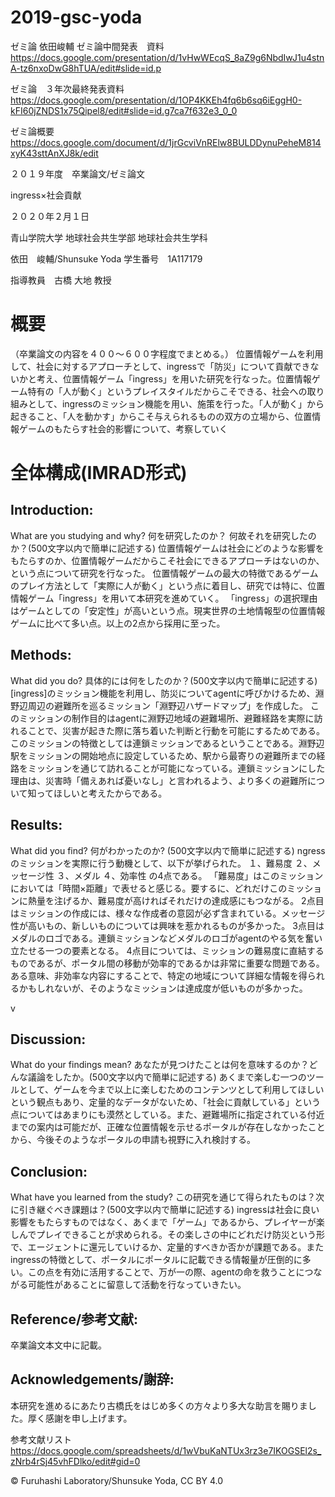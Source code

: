 # 2019-gsc-yoda
ゼミ論 依田峻輔
ゼミ論中間発表　資料
https://docs.google.com/presentation/d/1vHwWEcqS_8aZ9g6NbdIwJ1u4stnA-tz6nxoDwG8hTUA/edit#slide=id.p

ゼミ論　３年次最終発表資料
https://docs.google.com/presentation/d/1OP4KKEh4fq6b6sq6iEggH0-kFI60jZNDS1x75Qipel8/edit#slide=id.g7ca7f632e3_0_0


ゼミ論概要
https://docs.google.com/document/d/1jrGcviVnRElw8BULDDynuPeheM814xyK43sttAnXJ8k/edit

２０１９年度　卒業論文/ゼミ論文





ingress×社会貢献









２０２０年２月１日


青山学院大学 地球社会共生学部 地球社会共生学科

依田　峻輔/Shunsuke Yoda
学生番号　1A117179


指導教員　古橋 大地 教授




# 概要
（卒業論文の内容を４００〜６００字程度でまとめる。）
位置情報ゲームを利用して、社会に対するアプローチとして、ingressで「防災」について貢献できないかと考え、位置情報ゲーム「ingress」を用いた研究を行なった。位置情報ゲーム特有の「人が動く」というプレイスタイルだからこそできる、社会への取り組みとして、ingressのミッション機能を用い、施策を行った。「人が動く」から起きること、「人を動かす」からこそ与えられるものの双方の立場から、位置情報ゲームのもたらす社会的影響について、考察していく

# 全体構成(IMRAD形式)

## Introduction:
What are you studying and why? 何を研究したのか？ 何故それを研究したのか？(500文字以内で簡単に記述する)
位置情報ゲームは社会にどのような影響をもたらすのか、位置情報ゲームだからこそ社会にできるアプローチはないのか、という点について研究を行なった。
位置情報ゲームの最大の特徴であるゲームのプレイ方法として「実際に人が動く」という点に着目し、研究では特に、位置情報ゲーム「ingress」を用いて本研究を進めていく。
「ingress」の選択理由はゲームとしての「安定性」が高いという点。現実世界の土地情報型の位置情報ゲームに比べて多い点。以上の2点から採用に至った。
## Methods:
What did you do? 具体的には何をしたのか？(500文字以内で簡単に記述する)
[ingress]のミッション機能を利用し、防災についてagentに呼びかけるため、淵野辺周辺の避難所を巡るミッション「淵野辺ハザードマップ」を作成した。
このミッションの制作目的はagentに淵野辺地域の避難場所、避難経路を実際に訪れることで、災害が起きた際に落ち着いた判断と行動を可能にするためである。このミッションの特徴としては連鎖ミッションであるということである。淵野辺駅をミッションの開始地点に設定しているため、駅から最寄りの避難所までの経路をミッションを通じて訪れることが可能になっている。連鎖ミッションにした理由は、災害時「備えあれば憂いなし」と言われるよう、より多くの避難所について知ってほしいと考えたからである。


## Results:
What did you find? 何がわかったのか? (500文字以内で簡単に記述する)
ngressのミッションを実際に行う動機として、以下が挙げられた。
１、難易度
２、メッセージ性
３、メダル
４、効率性
の4点である。
「難易度」はこのミッションにおいては「時間×距離」で表せると感じる。要するに、どれだけこのミッションに熱量を注げるか、難易度が高ければそれだけの達成感にもつながる。
2点目はミッションの作成には、様々な作成者の意図が必ず含まれている。メッセージ性が高いもの、新しいものについては興味を惹かれるものが多かった。
3点目はメダルのロゴである。連鎖ミッションなどメダルのロゴがagentのやる気を奮い立たせる一つの要素となる。
4点目については、ミッションの難易度に直結するものであるが、ポータル間の移動が効率的であるかは非常に重要な問題である。ある意味、非効率な内容にすることで、特定の地域について詳細な情報を得られるかもしれないが、そのようなミッションは達成度が低いものが多かった。

v
## Discussion:
What do your findings mean? あなたが見つけたことは何を意味するのか？どんな議論をしたか。(500文字以内で簡単に記述する)
あくまで楽しむ一つのツールとして、ゲームを今まで以上に楽しむためのコンテンツとして利用してほしいという観点もあり、定量的なデータがないため、「社会に貢献している」という点についてはあまりにも漠然としている。また、避難場所に指定されている付近までの案内は可能だが、正確な位置情報を示せるポータルが存在しなかったことから、今後そのようなポータルの申請も視野に入れ検討する。



## Conclusion:
What have you learned from the study? この研究を通じて得られたものは？次に引き継ぐべき課題は？(500文字以内で簡単に記述する)
ingressは社会に良い影響をもたらすものではなく、あくまで「ゲーム」であるから、プレイヤーが楽しんでプレイできることが求められる。その楽しさの中にどれだけ防災という形で、エージェントに還元していけるか、定量的すべきか否かが課題である。またingressの特徴として、ポータルにポータルに記載できる情報量が圧倒的に多い。この点を有効に活用することで、万が一の際、agentの命を救うことにつながる可能性があることに留意して活動を行なっていきたい。
## Reference/参考文献:
卒業論文本文中に記載。

## Acknowledgements/謝辞:
本研究を進めるにあたり古橋氏をはじめ多くの方々より多大な助言を賜りました。厚く感謝を申し上げます。






参考文献リスト
https://docs.google.com/spreadsheets/d/1wVbuKaNTUx3rz3e7IKOGSEl2s_zNrb4rSj45vhFDlko/edit#gid=0

© Furuhashi Laboratory/Shunsuke Yoda, CC BY 4.0
